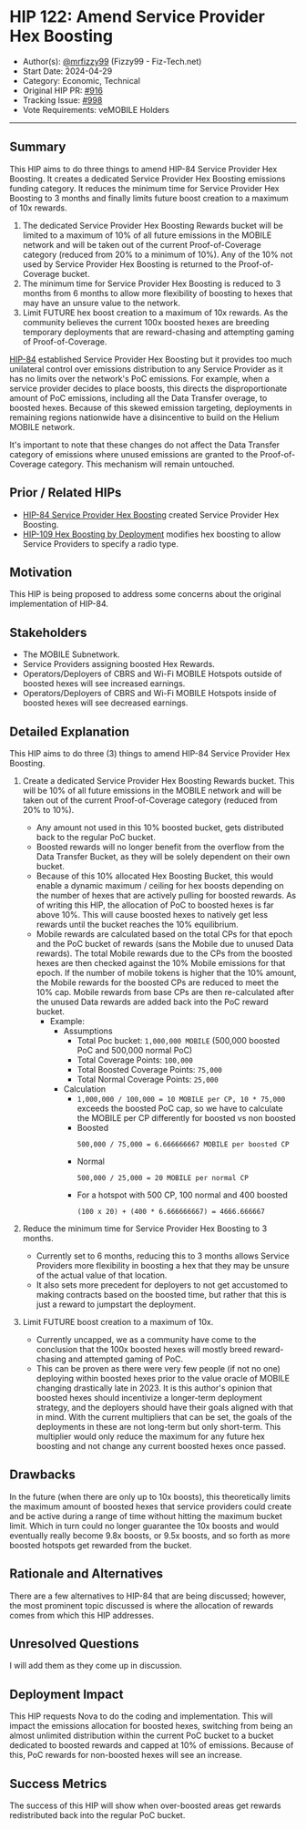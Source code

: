 # HIP 122: Amend Service Provider Hex Boosting

- Author(s): [@mrfizzy99](https://github.com/mrfizzy99) (Fizzy99 - Fiz-Tech.net)
- Start Date: 2024-04-29
- Category: Economic, Technical
- Original HIP PR: [#916](https://github.com/helium/HIP/pull/916)
- Tracking Issue: [#998](https://github.com/helium/HIP/issues/998)
- Vote Requirements: veMOBILE Holders

---

## Summary

This HIP aims to do three things to amend HIP-84 Service Provider Hex Boosting. It creates a dedicated Service Provider Hex Boosting emissions funding category. It reduces the minimum time for Service Provider Hex Boosting to 3 months and finally limits future boost creation to a maximum of 10x rewards.

1. The dedicated Service Provider Hex Boosting Rewards bucket will be limited to a maximum of 10% of all future emissions in the MOBILE network and will be taken out of the current Proof-of-Coverage category (reduced from 20% to a minimum of 10%). Any of the 10% not used by Service Provider Hex Boosting is returned to the Proof-of-Coverage bucket.
2. The minimum time for Service Provider Hex Boosting is reduced to 3 months from 6 months to allow more flexibility of boosting to hexes that may have an unsure value to the network.
3. Limit FUTURE hex boost creation to a maximum of 10x rewards. As the community believes the current 100x boosted hexes are breeding temporary deployments that are reward-chasing and attempting gaming of Proof-of-Coverage.

[HIP-84](./0084-service-provider-hex-boosting.md) established Service Provider Hex Boosting but it provides too much unilateral control over emissions distribution to any Service Provider as it has no limits over the network's PoC emissions. For example, when a service provider decides to place boosts, this directs the disproportionate amount of PoC emissions, including all the Data Transfer overage, to boosted hexes. Because of this skewed emission targeting, deployments in remaining regions nationwide have a disincentive to build on the Helium MOBILE network.

It's important to note that these changes do not affect the Data Transfer category of emissions where unused emissions are granted to the Proof-of-Coverage category. This mechanism will remain untouched.


## Prior / Related HIPs

* [HIP-84 Service Provider Hex Boosting](https://github.com/helium/HIP/blob/main/0084-service-provider-hex-boosting.md) created Service Provider Hex Boosting.
* [HIP-109 Hex Boosting by Deployment](https://github.com/helium/HIP/blob/main/0109-hex-boosting-by-deployment.md) modifies hex boosting to allow Service Providers to specify a radio type.

## Motivation

This HIP is being proposed to address some concerns about the original implementation of HIP-84.

## Stakeholders

- The MOBILE Subnetwork.
- Service Providers assigning boosted Hex Rewards.
- Operators/Deployers of CBRS and Wi-Fi MOBILE Hotspots outside of boosted hexes will see increased earnings.
- Operators/Deployers of CBRS and Wi-Fi MOBILE Hotspots inside of boosted hexes will see decreased earnings.

## Detailed Explanation

This HIP aims to do three (3) things to amend HIP-84 Service Provider Hex Boosting.

1. Create a dedicated Service Provider Hex Boosting Rewards bucket. This will be 10% of all future emissions in the MOBILE network and will be taken out of the current Proof-of-Coverage category (reduced from 20% to 10%).
   - Any amount not used in this 10% boosted bucket, gets distributed back to the regular PoC bucket.
   - Boosted rewards will no longer benefit from the overflow from the Data Transfer Bucket, as they will be solely dependent on their own bucket.
   - Because of this 10% allocated Hex Boosting Bucket, this would enable a dynamic maximum / ceiling for hex boosts depending on the number of hexes that are actively pulling for boosted rewards. As of writing this HIP, the allocation of PoC to boosted hexes is far above 10%. This will cause boosted hexes to natively get less rewards until the bucket reaches the 10% equilibrium.
   - Mobile rewards are calculated based on the total CPs for that epoch and the PoC bucket of rewards (sans the Mobile due to unused Data rewards). The total Mobile rewards due to the CPs from the boosted hexes are then checked against the 10% Mobile emissions for that epoch. If the number of mobile tokens is higher that the 10% amount, the Mobile rewards for the boosted CPs are reduced  to meet the 10% cap. Mobile rewards from base CPs are then re-calculated after the unused Data rewards are added back into the PoC reward bucket.
      - Example:
           - Assumptions
             - Total Poc bucket: `1,000,000 MOBILE` (500,000 boosted PoC and 500,000 normal PoC)
             - Total Coverage Points: `100,000`
             - Total Boosted Coverage Points: `75,000`
             - Total Normal Coverage Points: `25,000`
           - Calculation
             - `1,000,000 / 100,000 = 10 MOBILE per CP, 10 * 75,000` exceeds the boosted PoC cap, so we have to calculate the MOBILE per CP differently for boosted vs non boosted
             - Boosted
               ```
               500,000 / 75,000 = 6.666666667 MOBILE per boosted CP
               ```
             - Normal
               ```
               500,000 / 25,000 = 20 MOBILE per normal CP
               ```
             - For a hotspot with 500 CP, 100 normal and 400 boosted
               ```
               (100 x 20) + (400 * 6.666666667) = 4666.666667
               ```


2. Reduce the minimum time for Service Provider Hex Boosting to 3 months.
   - Currently set to 6 months, reducing this to 3 months allows Service Providers more flexibility in boosting a hex that they may be unsure of the actual value of that location.
   - It also sets more precedent for deployers to not get accustomed to making contracts based on the boosted time, but rather that this is just a reward to jumpstart the deployment.

3. Limit FUTURE boost creation to a maximum of 10x.
   - Currently uncapped, we as a community have come to the conclusion that the 100x boosted hexes will mostly breed reward-chasing and attempted gaming of PoC.
   - This can be proven as there were very few people (if not no one) deploying within boosted hexes prior to the value oracle of MOBILE changing drastically late in 2023. It is this author's opinion that boosted hexes should incentivize a longer-term deployment strategy, and the deployers should have their goals aligned with that in mind. With the current multipliers that can be set, the goals of the deployments in these are not long-term but only short-term. This multiplier would only reduce the maximum for any future hex boosting and not change any current boosted hexes once passed.


## Drawbacks

In the future (when there are only up to 10x boosts), this theoretically limits the maximum amount of boosted hexes that service providers could create and be active during a range of time without hitting the maximum bucket limit. Which in turn could no longer guarantee the 10x boosts and would eventually really become 9.8x boosts, or 9.5x boosts, and so forth as more boosted hotspots get rewarded from the bucket.

## Rationale and Alternatives

There are a few alternatives to HIP-84 that are being discussed; however, the most prominent topic discussed is where the allocation of rewards comes from which this HIP addresses.

## Unresolved Questions

I will add them as they come up in discussion.

## Deployment Impact

This HIP requests Nova to do the coding and implementation. This will impact the emissions allocation for boosted hexes, switching from being an almost unlimited distribution within the current PoC bucket to a bucket dedicated to boosted rewards and capped at 10% of emissions. Because of this, PoC rewards for non-boosted hexes will see an increase.


## Success Metrics

The success of this HIP will show when over-boosted areas get rewards redistributed back into the regular PoC bucket.

